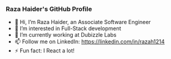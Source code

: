 ### Raza Haider's GitHub Profile

- 👋 Hi, I’m Raza Haider, an Associate Software Engineer
- 👀 I’m interested in Full-Stack development
- 🌱 I’m currently working at Dubizzle Labs
- 📫 Follow me on LinkedIn: https://linkedin.com/in/razah1214
- ⚡ Fun fact: I React a lot!

